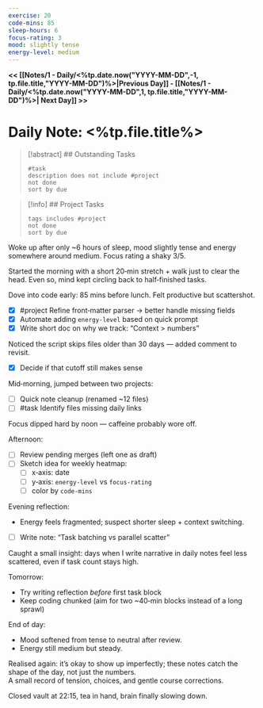 ```yaml
---
exercise: 20
code-mins: 85
sleep-hours: 6
focus-rating: 3
mood: slightly tense
energy-level: medium
---
```

**<< [[Notes/1 - Daily/<%tp.date.now("YYYY-MM-DD",-1, tp.file.title,"YYYY-MM-DD")%>|Previous Day]] - [[Notes/1 - Daily/<%tp.date.now("YYYY-MM-DD",1, tp.file.title,"YYYY-MM-DD")%>| Next Day]] >>**
# Daily Note: <%tp.file.title%>

>[!abstract] ## Outstanding Tasks
> ```tasks
 > #task 
 > description does not include #project
> not done
> sort by due
>```

>[!info] ## Project Tasks
>```tasks
>tags includes #project
>not done
>sort by due
>```

Woke up after only ~6 hours of sleep, mood slightly tense and energy somewhere around medium. Focus rating a shaky 3/5.

Started the morning with a short 20‑min stretch + walk just to clear the head. Even so, mind kept circling back to half‑finished tasks.

Dove into code early: 85 mins before lunch. Felt productive but scattershot.
- [x] #project Refine front‑matter parser → better handle missing fields
- [x] Automate adding `energy-level` based on quick prompt
- [x] Write short doc on why we track: “Context > numbers”

Noticed the script skips files older than 30 days — added comment to revisit.
- [x] Decide if that cutoff still makes sense

Mid‑morning, jumped between two projects:
- [ ] Quick note cleanup (renamed ~12 files)
- [ ] #task Identify files missing daily links

Focus dipped hard by noon — caffeine probably wore off.

Afternoon:
- [ ] Review pending merges (left one as draft)
- [ ] Sketch idea for weekly heatmap:
    - [ ] x‑axis: date
    - [ ] y‑axis: `energy-level` vs `focus-rating`
    - [ ] color by `code-mins`

Evening reflection:
- Energy feels fragmented; suspect shorter sleep + context switching.
- [ ] Write note: “Task batching vs parallel scatter”

Caught a small insight: days when I write narrative in daily notes feel less scattered, even if task count stays high.

Tomorrow:
- Try writing reflection *before* first task block
- Keep coding chunked (aim for two ~40‑min blocks instead of a long sprawl)

End of day:
- Mood softened from tense to neutral after review.
- Energy still medium but steady.

Realised again: it’s okay to show up imperfectly; these notes catch the shape of the day, not just the numbers.  
A small record of tension, choices, and gentle course corrections.

Closed vault at 22:15, tea in hand, brain finally slowing down.
